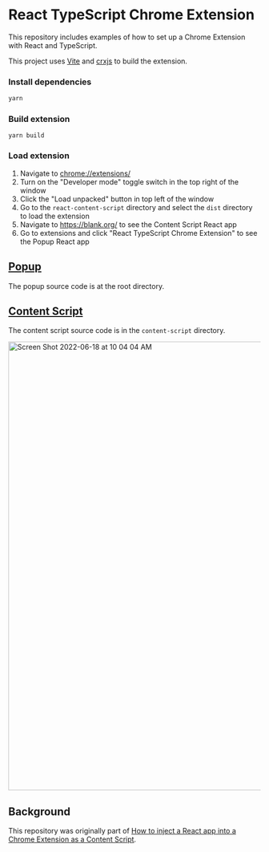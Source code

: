 # React TypeScript Chrome Extension

This repository includes examples of how to set up a Chrome Extension with React and TypeScript.

This project uses [Vite](https://vitejs.dev/) and [crxjs](https://crxjs.dev/vite-plugin) to build the extension.

### Install dependencies

```sh
yarn
```

### Build extension

```
yarn build
```

### Load extension

1. Navigate to [chrome://extensions/](chrome://extensions/)
1. Turn on the "Developer mode" toggle switch in the top right of the window
1. Click the "Load unpacked" button in top left of the window
1. Go to the `react-content-script` directory and select the `dist` directory to load the extension
1. Navigate to https://blank.org/ to see the Content Script React app
1. Go to extensions and click "React TypeScript Chrome Extension" to see the Popup React app

## [Popup](https://developer.chrome.com/docs/extensions/mv3/user_interface/#popup)

The popup source code is at the root directory.

## [Content Script](https://developer.chrome.com/docs/extensions/mv3/content_scripts/)

The content script source code is in the `content-script` directory.

<img width="895" alt="Screen Shot 2022-06-18 at 10 04 04 AM" src="https://user-images.githubusercontent.com/16216104/174416528-6e5ad272-5faa-41d4-a717-c210ed4924b0.png">

## Background

This repository was originally part of [How to inject a React app into a Chrome Extension as a Content Script](https://medium.com/@yosevu/how-to-inject-a-react-app-into-a-chrome-extension-as-a-content-script-3a038f611067). 
